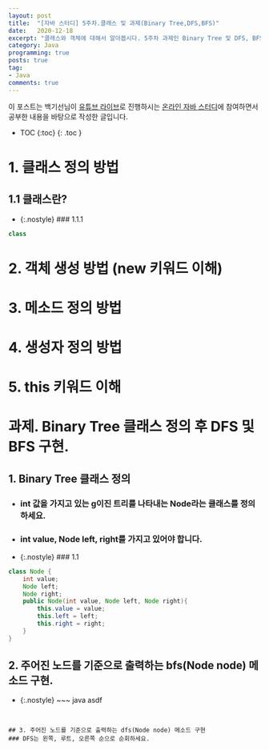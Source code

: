 ```yaml
---
layout: post
title:  "[자바 스터디] 5주차.클래스 및 과제(Binary Tree,DFS,BFS)"
date:   2020-12-18
excerpt: "클래스와 객체에 대해서 알아봅시다. 5주차 과제인 Binary Tree 및 DFS, BFS 구현 등에 대해 알아봅시다."
category: Java
programming: true
posts: true
tag:
- Java
comments: true
---
```

<div class="center">
    이 포스트는 백기선님이 <a href="https://www.youtube.com/user/whiteship2000">유튜브 라이브</a>로 진행하시는 <a href="https://github.com/whiteship/live-study/issues/4" target="_blank">온라인 자바 스터디</a>에 참여하면서 공부한 내용을 바탕으로 작성한 글입니다.
</div>

* TOC
{:toc}
{: .toc }

# 1. 클래스 정의 방법
## 1.1 클래스란?
- {:.nostyle} ### 1.1.1 
~~~ java
class
~~~

# 2. 객체 생성 방법 (new 키워드 이해)

# 3. 메소드 정의 방법

# 4. 생성자 정의 방법

# 5. this 키워드 이해




# 과제. Binary Tree 클래스 정의 후 DFS 및 BFS 구현.

## 1. Binary Tree 클래스 정의
- ### int 값을 가지고 있는 g이진 트리를 나타내는 Node라는 클래스를 정의하세요.
- ### int value, Node left, right를 가지고 있어야 합니다.

- {:.nostyle} ### 1.1
~~~ java
class Node {
    int value;
    Node left;
    Node right;
    public Node(int value, Node left, Node right){
        this.value = value;
        this.left = left;
        this.right = right;
    }
}
~~~


## 2. 주어진 노드를 기준으로 출력하는 bfs(Node node) 메소드 구현.
- {:.nostyle} ~~~ java
asdf
~~~


## 3. 주어진 노드를 기준으로 출력하는 dfs(Node node) 메소드 구현
### DFS는 왼쪽, 루트, 오른쪽 순으로 순회하세요.

